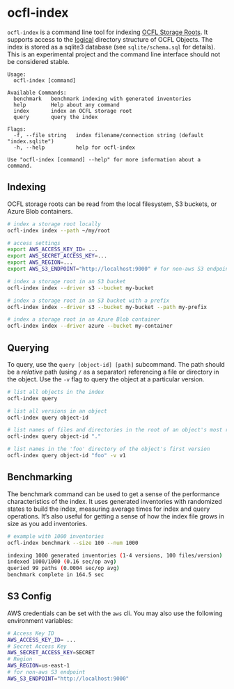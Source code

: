 # ocfl-index

`ocfl-index` is a command line tool for indexing [OCFL Storage Roots](https://ocfl.io). It supports access to the [logical](https://ocfl.io/1.0/spec/#dfn-logical-state) directory structure of OCFL Objects. The index is stored as a sqlite3 database (see `sqlite/schema.sql` for details). This is an experimental project and the command line interface should not be considered stable.

```
Usage:
  ocfl-index [command]

Available Commands:
  benchmark   benchmark indexing with generated inventories
  help        Help about any command
  index       index an OCFL storage root
  query       query the index

Flags:
  -f, --file string   index filename/connection string (default "index.sqlite")
  -h, --help          help for ocfl-index

Use "ocfl-index [command] --help" for more information about a command.
```

## Indexing

OCFL storage roots can be read from the local filesystem, S3 buckets, or Azure Blob containers.

```sh
# index a storage root locally
ocfl-index index --path ~/my/root

# access settings
export AWS_ACCESS_KEY_ID= ... 
export AWS_SECRET_ACCESS_KEY=...
export AWS_REGION=...
export AWS_S3_ENDPOINT="http://localhost:9000" # for non-aws S3 endpoint

# index a storage root in an S3 bucket
ocfl-index index --driver s3 --bucket my-bucket

# index a storage root in an S3 bucket with a prefix
ocfl-index index --driver s3 --bucket my-bucket --path my-prefix

# index a storage root in an Azure Blob container
ocfl-index index --driver azure --bucket my-container

```

## Querying
To query, use the `query [object-id] [path]` subcommand. The path should be a *relative* path (using `/` as a separator) referencing a file or directory in the object. Use the `-v` flag to query the object at a particular version.

```sh
# list all objects in the index
ocfl-index query

# list all versions in an object
ocfl-index query object-id

# list names of files and directories in the root of an object's most recent version
ocfl-index query object-id "."

# list names in the 'foo' directory of the object's first version
ocfl-index query object-id "foo" -v v1
```

## Benchmarking

The benchmark command can be used to get a sense of the performance characteristics of the index. It uses generated inventories with randomized states to build the index, measuring average times for index and query operations. It’s also useful for getting a sense of how the index file grows in size as you add inventories. 

```sh
# example with 1000 inventories
ocfl-index benchmark --size 100 --num 1000

indexing 1000 generated inventories (1-4 versions, 100 files/version)
indexed 1000/1000 (0.16 sec/op avg)
queried 99 paths (0.0004 sec/op avg)
benchmark complete in 164.5 sec
```

## S3 Config

AWS credentials can be set with the `aws` cli. You may also use the following environment variables:

```sh
# Access Key ID
AWS_ACCESS_KEY_ID= ... 
# Secret Access Key
AWS_SECRET_ACCESS_KEY=SECRET
# Region
AWS_REGION=us-east-1
# for non-aws S3 endpoint
AWS_S3_ENDPOINT="http://localhost:9000"
```
